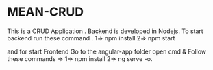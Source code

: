 # MEAN-CRUD
This is a CRUD Application .
Backend is developed in Nodejs.
To start backend run these command .
1=> npm install
2=> npm start

and for start Frontend
Go to the angular-app folder open cmd & Follow these commands =>
1=> npm install 
2=> ng serve -o.


 

